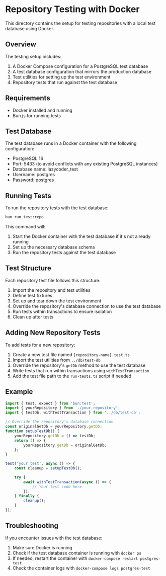 # Repository Testing with Docker

This directory contains the setup for testing repositories with a local test database using Docker.

## Overview

The testing setup includes:

1. A Docker Compose configuration for a PostgreSQL test database
2. A test database configuration that mirrors the production database
3. Test utilities for setting up the test environment
4. Repository tests that run against the test database

## Requirements

- Docker installed and running
- Bun.js for running tests

## Test Database

The test database runs in a Docker container with the following configuration:

- PostgreSQL 16
- Port: 5433 (to avoid conflicts with any existing PostgreSQL instances)
- Database name: lazycoder_test
- Username: postgres
- Password: postgres

## Running Tests

To run the repository tests with the test database:

```bash
bun run test:repo
```

This command will:

1. Start the Docker container with the test database if it's not already running
2. Set up the necessary database schema
3. Run the repository tests against the test database

## Test Structure

Each repository test file follows this structure:

1. Import the repository and test utilities
2. Define test fixtures
3. Set up and tear down the test environment
4. Override the repository's database connection to use the test database
5. Run tests within transactions to ensure isolation
6. Clean up after tests

## Adding New Repository Tests

To add tests for a new repository:

1. Create a new test file named `[repository-name].test.ts`
2. Import the test utilities from `../db/test-db`
3. Override the repository's `getDb` method to use the test database
4. Write tests that run within transactions using `withTestTransaction`
5. Add the test file path to the `run-tests.ts` script if needed

## Example

```typescript
import { test, expect } from 'bun:test';
import { yourRepository } from './your.repository';
import { testDb, withTestTransaction } from '../db/test-db';

// Override the repository's database connection
const originalGetDb = yourRepository.getDb;
function setupTestDb() {
	yourRepository.getDb = () => testDb;
	return () => {
		yourRepository.getDb = originalGetDb;
	};
}

test('your test', async () => {
	const cleanup = setupTestDb();

	try {
		await withTestTransaction(async () => {
			// Your test code here
		});
	} finally {
		cleanup();
	}
});
```

## Troubleshooting

If you encounter issues with the test database:

1. Make sure Docker is running
2. Check if the test database container is running with `docker ps`
3. If needed, restart the container with `docker-compose restart postgres-test`
4. Check the container logs with `docker-compose logs postgres-test`
